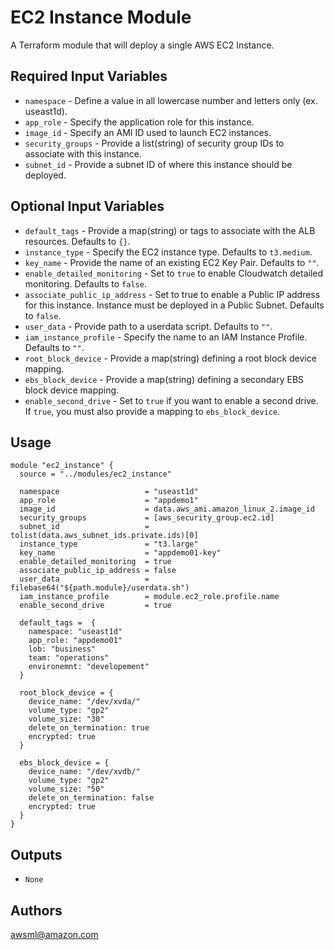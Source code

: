 EC2 Instance Module
===========

A Terraform module that will deploy a single AWS EC2 Instance.

Required Input Variables
----------------------

- `namespace` - Define a value in all lowercase number and letters only (ex. useast1d).
- `app_role` - Specify the application role for this instance.
- `image_id` - Specify an AMI ID used to launch EC2 instances.
- `security_groups` - Provide a list(string) of security group IDs to associate with this instance.
- `subnet_id` - Provide a subnet ID of where this instance should be deployed.

Optional Input Variables
----------------------

- `default_tags` - Provide a map(string) or tags to associate with the ALB
resources. Defaults to `{}`.
- `instance_type` - Specify the EC2 instance type. Defaults to `t3.medium`.
- `key_name` - Provide the name of an existing EC2 Key Pair. Defaults to `""`.
- `enable_detailed_monitoring` - Set to `true` to enable Cloudwatch detailed monitoring. Defaults to `false`.
- `associate_public_ip_address` - Set to true to enable a Public IP address for this instance. Instance must be deployed in a Public Subnet. Defaults to `false`.
- `user_data` - Provide path to a userdata script. Defaults to `""`.
- `iam_instance_profile` - Specify the name to an IAM Instance Profile. Defaults to `""`.
- `root_block_device` - Provide a map(string) defining a root block device mapping.
- `ebs_block_device` - Provide a map(string) defining a secondary EBS block device mapping.
- `enable_second_drive` - Set to `true` if you want to enable a second drive. If `true`, you must also provide a mapping to `ebs_block_device`.

Usage
-----

```hcl
module "ec2_instance" {
  source = "../modules/ec2_instance"

  namespace                   = "useast1d"
  app_role                    = "appdemo1"
  image_id                    = data.aws_ami.amazon_linux_2.image_id
  security_groups             = [aws_security_group.ec2.id]
  subnet_id                   = tolist(data.aws_subnet_ids.private.ids)[0]
  instance_type               = "t3.large"
  key_name                    = "appdemo01-key"
  enable_detailed_monitoring  = true
  associate_public_ip_address = false
  user_data                   = filebase64("${path.module}/userdata.sh")
  iam_instance_profile        = module.ec2_role.profile.name
  enable_second_drive         = true

  default_tags =  {
    namespace: "useast1d"
    app_role: "appdemo01"
    lob: "business"
    team: "operations"
    environemnt: "developement"
  }

  root_block_device = {
    device_name: "/dev/xvda/"
    volume_type: "gp2"
    volume_size: "30"
    delete_on_termination: true
    encrypted: true
  }

  ebs_block_device = {
    device_name: "/dev/xvdb/"
    volume_type: "gp2"
    volume_size: "50"
    delete_on_termination: false
    encrypted: true
  }
}
```

Outputs
----------------------

- `None`

Authors
----------------------

awsml@amazon.com
